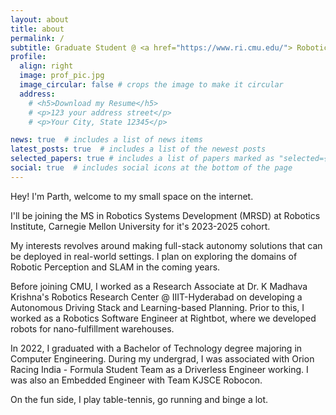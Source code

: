 ```yaml
---
layout: about
title: about
permalink: /
subtitle: Graduate Student @ <a href="https://www.ri.cmu.edu/"> Robotics Institute, CMU </a?>
profile:
  align: right
  image: prof_pic.jpg
  image_circular: false # crops the image to make it circular
  address:
    # <h5>Download my Resume</h5>
    # <p>123 your address street</p>
    # <p>Your City, State 12345</p>

news: true  # includes a list of news items
latest_posts: true  # includes a list of the newest posts
selected_papers: true # includes a list of papers marked as "selected={true}"
social: true  # includes social icons at the bottom of the page
---
```


Hey! I'm Parth, welcome to my small space on the internet.

I'll be joining the MS in Robotics Systems Development (MRSD) at Robotics Institute, Carnegie Mellon University for it's 2023-2025 cohort.

My interests revolves around making full-stack autonomy solutions that can be deployed in real-world settings. I plan on exploring the domains of Robotic Perception and SLAM in the coming years. 

Before joining CMU, I worked as a Research Associate at Dr. K Madhava Krishna's Robotics Research Center @ IIIT-Hyderabad on developing a Autonomous Driving Stack and  Learning-based Planning. Prior to this, I worked as a Robotics Software Engineer at Rightbot, where we developed robots for nano-fulfillment warehouses.   

In 2022, I graduated with a Bachelor of Technology degree majoring in Computer Engineering. During my undergrad, I was associated with Orion Racing India - Formula Student Team as a Driverless Engineer working. I was also an Embedded Engineer with Team KJSCE Robocon.

On the fun side, I play table-tennis, go running and binge a lot.  

<!-- Link to your social media connections, too. This theme is set up to use [Font Awesome icons](http://fortawesome.github.io/Font-Awesome/) and [Academicons](https://jpswalsh.github.io/academicons/), like the ones below. Add your Facebook, Twitter, LinkedIn, Google Scholar, or just disable all of them. -->
